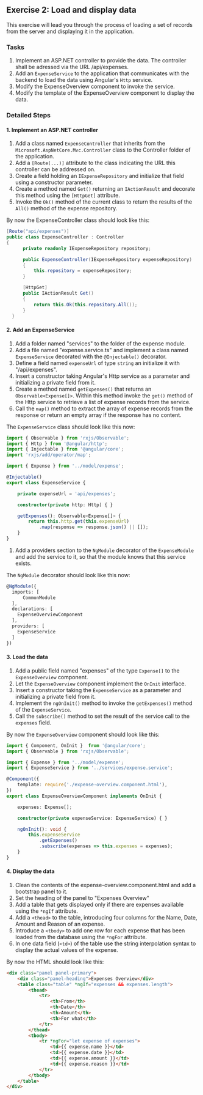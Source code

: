 ## Exercise 2: Load and display data ##

This exercise will lead you through the process of loading a set of records from the server and displaying it in the application.

### Tasks ###

1. Implement an ASP.NET controller to provide the data. The controller shall be adressed via the URL /api/expenses.
2. Add an `ExpenseService` to the application that communicates with the backend to load the data using Angular's `Http` service.
2. Modify the ExpenseOverview component to invoke the service.
3. Modify the template of the ExpenseOverview component to display the data.

### Detailed Steps ###

#### 1. Implement an ASP.NET controller ####

1. Add a class named `ExpenseController` that inherits from the `Microsoft.AspNetCore.Mvc.Controller` class to the Controller folder of the application.
1. Add a `[Route(...)]` attribute to the class indicating the URL this controller can be addressed on.
1. Create a field holding an `IExpenseRepository` and initialize that field using a constructor parameter.
1. Create a method named `Get()` returning an `IActionResult` and decorate this method using the `[HttpGet]` attribute.
1. Invoke the `Ok()` method of the current class to return the results of the `All()` method of the expense repository.

  By now the ExpenseController class should look like this:
  ```csharp
[Route("api/expenses")]
public class ExpenseController : Controller
{
        private readonly IExpenseRepository repository;

        public ExpenseController(IExpenseRepository expenseRepository)
        {
            this.repository = expenseRepository;
        }

        [HttpGet]
        public IActionResult Get()
        {
            return this.Ok(this.repository.All());
        }
    }
  ```

#### 2. Add an ExpenseService ####

1. Add a folder named "services" to the folder of the expense module.
1. Add a file named "expense.service.ts" and implement a class named `ExpenseService` decorated with the `@Injectable()` decorator.
1. Define a field named `expenseUrl` of type `string` an initialize it with "/api/expenses".
1. Insert a constructor taking Angular's Http service as a parameter and initializing a private field from it.
1. Create a method named `getExpenses()` that returns an `Observable<Expense[]>`. Within this method invoke the `get()` method of the Http service to retrieve a list of expense records from the service.
1. Call the `map()` method to extract the array of expense records from the response or return an empty array if the response has no content.

  The `ExpenseService` class should look like this now:

  ```typescript
import { Observable } from 'rxjs/Observable';
import { Http } from '@angular/http';
import { Injectable } from '@angular/core';
import 'rxjs/add/operator/map';

import { Expense } from '../model/expense';

@Injectable()
export class ExpenseService {

      private expenseUrl = 'api/expenses';

      constructor(private http: Http) { }

      getExpenses(): Observable<Expense[]> {
          return this.http.get(this.expenseUrl)
              .map(response => response.json() || []);
      }
}
  ```

1. Add a providers section to the `NgModule` decorator of the `ExpenseModule` and add the service to it, so that the module knows that this service exists.

  The `NgModule` decorator should look like this now:

  ```typescript
  @NgModule({
    imports: [
        CommonModule
    ],
    declarations: [
      ExpenseOverviewComponent
    ],
    providers: [
      ExpenseService
    ]
  })
  ```

#### 3. Load the data ####

1. Add a public field named "expenses" of the type `Expense[]` to the `ExpenseOverview` component.
1. Let the `ExpenseOverview` component implement the `OnInit` interface.
1. Insert a constructor taking the `ExpenseService` as a parameter and initializing a private field from it.
1. Implement the `ngOnInit()` method to invoke the `getExpenses()` method of the `ExpenseService`.
1. Call the `subscribe()` method to set the result of the service call to the `expenses` field.

  By now the `ExpenseOverview` component should look like this:
  ```typescript
import { Component, OnInit }  from '@angular/core';
import { Observable } from 'rxjs/Observable';

import { Expense } from '../model/expense';
import { ExpenseService } from '../services/expense.service';

@Component({
      template: require('./expense-overview.component.html'),
})
export class ExpenseOverviewComponent implements OnInit {

      expenses: Expense[];

      constructor(private expenseService: ExpenseService) { }

      ngOnInit(): void {
          this.expenseService
              .getExpenses()
              .subscribe(expenses => this.expenses = expenses);
      }
}

  ```

#### 4. Display the data ####

1. Clean the contents of the expense-overview.component.html and add a bootstrap panel to it.
1. Set the heading of the panel to "Expenses Overview"
1. Add a table that gets displayed only if there are expenses available using the `*ngIf` attribute.
1. Add a `<thead>` to the table, introducing four columns for the Name, Date, Amount and Reason of an expense.
1. Introduce a `<tbody>` to add one row for each expense that has been loaded from the database using the `*ngFor` attribute.
1. In one data field (`<td>`) of the table use the string interpolation syntax to display the actual values of the expense.

  By now the HTML should look like this:

  ```html
<div class="panel panel-primary">
      <div class="panel-heading">Expenses Overview</div>
      <table class="table" *ngIf="expenses && expenses.length">
          <thead>
              <tr>
                  <th>From</th>
                  <th>Date</th>
                  <th>Amount</th>
                  <th>For what</th>
              </tr>
          </thead>
          <tbody>
              <tr *ngFor="let expense of expenses">
                  <td>{{ expense.name }}</td>
                  <td>{{ expense.date }}</td>
                  <td>{{ expense.amount }}</td>
                  <td>{{ expense.reason }}</td>
              </tr>
          </tbody>
      </table>
</div>
```

[1]:Before
[2]:Before/Zuehlke.ExpenseReporting
